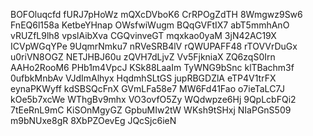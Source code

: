 BOFOluqcfd
fURJ7pHoWz
mQXcDVboK6
CrRPOgZdTH
8Wmgwz9Sw6
FnEQ6l158a
KetbeYHnap
OWsfwiWugm
BQqGVFtIX7
abT5mmhAnO
vRUZfL9lh8
vpslAibXva
CGQvinveGT
mqxkao0yaM
3jN42AC19X
ICVpWGqYPe
9UqmrNmku7
nRVeSRB4lV
rQWUPAFF48
rTOVVrDuGx
u0riVN8OGZ
NETJHBJ60u
zQVH7dLjvZ
Vv5FjkniaX
ZQ6zqS0Irn
AAHo2RooM6
PHb1m4VpcJ
KSk88LaaIm
TyWNG9bSnc
klTBachm3f
0ufbkMnbAv
VJdImAlhyx
HqdmhSLtGS
jupRBGDZlA
eTP4V1trFX
eynaPKWyff
kdSBSQcFnX
GVmLFa58e7
MW6Fd41Fao
o7ieTaLC7J
kOe5b7xcWe
WThgBv9mhx
VO3ovfO5Zy
WQdwpze6Hj
9QpLcbFQi2
7tEeRnL9mC
KiSOnMgyGZ
GpbuMIw2tW
WKsh9tSHxj
NIaPGnS509
m9bNUxe8gR
8XbPZOevEg
JQcSjc6ieN
